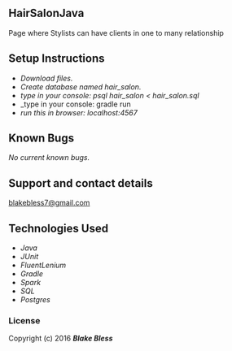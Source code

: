 ## HairSalonJava

Page where Stylists can have clients in one to many relationship

## Setup Instructions

* _Download files._
* _Create database named hair_salon._
* _type in your console: psql hair_salon < hair_salon.sql_
* _type in your console: gradle run
* _run this in browser: localhost:4567_

## Known Bugs

_No current known bugs._

## Support and contact details

blakebless7@gmail.com

## Technologies Used

* _Java_
* _JUnit_
* _FluentLenium_
* _Gradle_
* _Spark_
* _SQL_
* _Postgres_

### License

Copyright (c) 2016 **_Blake Bless_**
